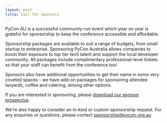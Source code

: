 ```yaml
---
layout: post
title: Call for Sponsors
---
```


PyCon AU is a successful community-run event which year on year is grateful for sponsorship to keep the conference accessible and affordable. 

Sponsorship packages are available to suit a range of budgets, from small startup to enterprise. Sponsoring PyCon Australia allows companies to boost their exposure to top tier tech talent and support the local developer community. All packages include complimentary professional-level tickets so that your staff can benefit from the conference too!

Sponsors also have additional opportunities to get their name in some very coveted spaces - we have add-on packages for sponsoring attendee lanyards, coffee and catering, among other options.

If you are interested in sponsoring, please [download our sponsor prospectus](/prospectus.pdf).

We're also happy to consider an in-kind or custom sponsorship request. For any enquiries or questions, please contact [sponsorship@pycon-org.au](mailto://sponsorship@pycon-au.org)
